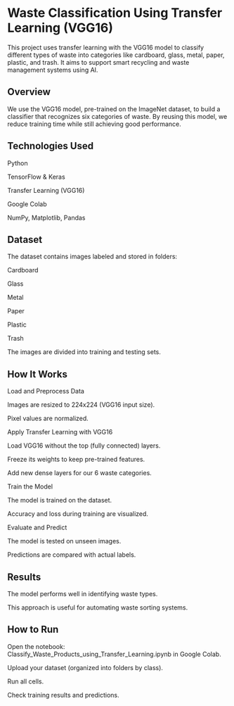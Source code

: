 # Waste Classification Using Transfer Learning (VGG16)
This project uses transfer learning with the VGG16 model to classify different types of waste into categories like cardboard, glass, metal, paper, plastic, and trash. It aims to support smart recycling and waste management systems using AI.

## Overview
We use the VGG16 model, pre-trained on the ImageNet dataset, to build a classifier that recognizes six categories of waste. By reusing this model, we reduce training time while still achieving good performance.

## Technologies Used
Python 

TensorFlow & Keras 

Transfer Learning (VGG16)

Google Colab 

NumPy, Matplotlib, Pandas 

## Dataset
The dataset contains images labeled and stored in folders:

Cardboard

Glass

Metal

Paper

Plastic

Trash

The images are divided into training and testing sets.

## How It Works
Load and Preprocess Data

Images are resized to 224x224 (VGG16 input size).

Pixel values are normalized.

Apply Transfer Learning with VGG16

Load VGG16 without the top (fully connected) layers.

Freeze its weights to keep pre-trained features.

Add new dense layers for our 6 waste categories.

Train the Model

The model is trained on the dataset.

Accuracy and loss during training are visualized.

Evaluate and Predict

The model is tested on unseen images.

Predictions are compared with actual labels.

## Results
The model performs well in identifying waste types.

This approach is useful for automating waste sorting systems.

## How to Run
Open the notebook: Classify_Waste_Products_using_Transfer_Learning.ipynb in Google Colab.

Upload your dataset (organized into folders by class).

Run all cells.

Check training results and predictions.
